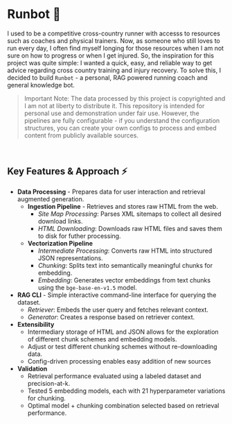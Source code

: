# Runbot 🤖
I used to be a competitive cross-country runner with accesss to resources such as coaches and physical trainers. Now, as someone who still loves to run every day, I often find myself longing for those resources when I am not sure on how to progress or when I get injured. So, the inspiration for this project was quite simple: I wanted a quick, easy, and reliable way to get advice regarding cross country training and injury recovery. To solve this, I decided to build ``Runbot`` - a personal, RAG powered running coach and general knowledge bot. 

> Important Note: The data processed by this project is copyrighted and I am not at liberty to distribute it. This repository is intended for personal use and demonstration under fair use. However, the pipelines are fully configurable - if you understand the configuration structures, you can create your own configs to process and embed content from publicly available sources.
<br>

##  Key Features & Approach ⚡️
- **Data Processing** - Prepares data for user interaction and retrieval augmented generation.
  - **Ingestion Pipeline** - Retrieves and stores raw HTML from the web.
    - *Site Map Processing*: Parses XML sitemaps to collect all desired download links.
    - *HTML Downloading*: Downloads raw HTML files and saves them to disk for futher processing.
  - **Vectorization Pipeline**
    - *Intermediate Processing*: Converts raw HTML into structured JSON representations.
    - *Chunking*: Splits text into semantically meaningful chunks for embedding.
    - *Embedding*: Generates vector embeddings from text chunks using the ``bge-base-en-v1.5`` model.
- **RAG CLI** - Simple interactive command-line interface for querying the dataset.
  - *Retriever*: Embeds the user query and fetches relevant context.
  - *Generator*: Creates a response based on retriever context.
- **Extensibility**
  - Intermediary storage of HTML and JSON allows for the exploration of different chunk schemes and embedding models.
  - Adjust or test different chunking schemes without re-downloading data.
  - Config-driven processing enables easy addition of new sources
- **Validation**
  - Retrieval performance evaluated using a labeled dataset and precision-at-k.
  - Tested 5 embedding models, each with 21 hyperparameter variations for chunking.
  - Optimal model + chunking combination selected based on retrieval performance.

